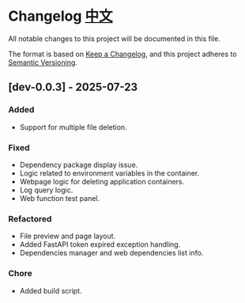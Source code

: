# Changelog [中文](CHANGELOG.zh-CN.md)

All notable changes to this project will be documented in this file.

The format is based on [Keep a Changelog](https://keepachangelog.com/en/1.0.0/),
and this project adheres to [Semantic Versioning](https://semver.org/spec/v2.0.0.html).

## [dev-0.0.3] - 2025-07-23

### Added
- Support for multiple file deletion.

### Fixed
- Dependency package display issue.
- Logic related to environment variables in the container.
- Webpage logic for deleting application containers.
- Log query logic.
- Web function test panel.

### Refactored
- File preview and page layout.
- Added FastAPI token expired exception handling.
- Dependencies manager and web dependencies list info.

### Chore
- Added build script.